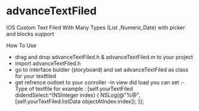 # advanceTextFiled
IOS Custom Text Filed With Many Types (List ,Numeric,Date) with picker and blocks support 

How To Use
- drag and drop advanceTextFiled.h & advanceTextFiled.m  to your project 
- import advanceTextFiled.h
- go to interface buldier (storyboard) and set advanceTextFiled as class for your textfiled
- get refrence outloet to your conroller 
-in view did load you can set :- 
  Type of textfile for example : 
                        [self.yourTextFiled didendSelect:^(NSInteger index) {
                         NSLog(@"%@",[self.yourTextFiled.listData objectAtIndex:index]);
                          }];
